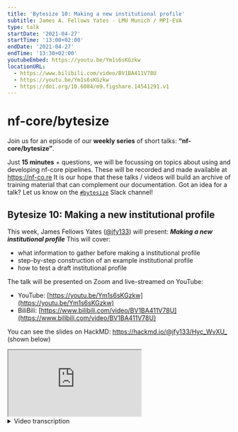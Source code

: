 ```yaml
---
title: 'Bytesize 10: Making a new institutional profile'
subtitle: James A. Fellows Yates - LMU Munich / MPI-EVA
type: talk
startDate: '2021-04-27'
startTime: '13:00+02:00'
endDate: '2021-04-27'
endTime: '13:30+02:00'
youtubeEmbed: https://youtu.be/Ym1s6sKGzkw
locationURL:
  - https://www.bilibili.com/video/BV1BA411V78U
  - https://youtu.be/Ym1s6sKGzkw
  - https://doi.org/10.6084/m9.figshare.14541291.v1
---
```


# nf-core/bytesize

Join us for an episode of our **weekly series** of short talks: **“nf-core/bytesize”**.

Just **15 minutes** + questions, we will be focussing on topics about using and developing nf-core pipelines.
These will be recorded and made available at <https://nf-co.re>
It is our hope that these talks / videos will build an archive of training material that can complement our documentation.
Got an idea for a talk? Let us know on the [`#bytesize`](https://nfcore.slack.com/channels/bytesize) Slack channel!

## Bytesize 10: Making a new institutional profile

This week, James Fellows Yates ([@jfy133](http://github.com/jfy133/)) will present: _**Making a new institutional profile**_
This will cover:

- what information to gather before making a institutional profile
- step-by-step construction of an example institutional profile
- how to test a draft institutional profile

The talk will be presented on Zoom and live-streamed on YouTube:

- YouTube: [https://youtu.be/Ym1s6sKGzkw](https://youtu.be/Ym1s6sKGzkw)
- BiliBili: [https://www.bilibili.com/video/BV1BA411V78U](https://www.bilibili.com/video/BV1BA411V78U)

You can see the slides on HackMD: <https://hackmd.io/@jfy133/Hyc_WvXU_> (shown below)

<div class="ratio ratio-16x9 border shadow">
  <iframe  src="https://hackmd.io/@jfy133/Hyc_WvXU_" allowfullscreen></iframe>
</div>

<details markdown="1"><summary>Video transcription</summary>
:::note
The content has been edited to make it reader-friendly
:::

[0:54](https://youtu.be/Ym1s6sKGzkw?list=PL3xpfTVZLcNiSvvPWORbO32S1WDJqKp1e&t=54) Thank you very much. As mentioned, the overview of today’s talk is that we will be recapping the benefits of using nf-core institutional profiles, and I will describe the information you should generally gather before writing one.

[1:14](https://youtu.be/Ym1s6sKGzkw?list=PL3xpfTVZLcNiSvvPWORbO32S1WDJqKp1e&t=74) Then I’ll go step-by-step through how to build such a profile, and finally how to test it.

[1:20](https://youtu.be/Ym1s6sKGzkw?list=PL3xpfTVZLcNiSvvPWORbO32S1WDJqKp1e&t=80) So today, I’ll be talking about global institutional profiles, which is what I will be defining during the talk. So institutional profiles are Nextflow configuration files that are used by all nf-core pipelines to work efficiently on institutional level clusters and that are stored on the `nf-core/configs` Github repository.

[1:40](https://youtu.be/Ym1s6sKGzkw?list=PL3xpfTVZLcNiSvvPWORbO32S1WDJqKp1e&t=100) There’s another thing called pipeline institutional profiles, but that is something for a future bytesize talk.

[1:47](https://youtu.be/Ym1s6sKGzkw?list=PL3xpfTVZLcNiSvvPWORbO32S1WDJqKp1e&t=107) So firstly, why would you want to use an institutional profile?

So these give you a lot of efficiency regarding Nextflow runs in terms of computing resources and time.

So making sure that you use only what you need and not exceed it and block other people in your given cluster.

[2:04](https://youtu.be/Ym1s6sKGzkw?list=PL3xpfTVZLcNiSvvPWORbO32S1WDJqKp1e&t=124) They’re very portable and contribute towards reproducibility, so that means other people can run the same command you ran, but configured to their own cluster.

[2:15](https://youtu.be/Ym1s6sKGzkw?list=PL3xpfTVZLcNiSvvPWORbO32S1WDJqKp1e&t=135) So ultimately writing this `config file` saves a lot of time. You write it once and then everyone on that cluster can benefit from it.

[2:25](https://youtu.be/Ym1s6sKGzkw?list=PL3xpfTVZLcNiSvvPWORbO32S1WDJqKp1e&t=145) So here’s a brief recap of what was covered in [bytesize#2](https://nf-co.re/events/2021/bytesize-2-configs).

A Nextflow configuration file is a simple text file containing a set of properties, so parameters and some stuff that basically Nextflow can read and understand. This can be pipeline parameters, information on locations of files, and so on.

[2:49](https://youtu.be/Ym1s6sKGzkw?list=PL3xpfTVZLcNiSvvPWORbO32S1WDJqKp1e&t=169) There are different levels of these configuation files, so whenever a Nextflow run starts, it will look in the `nextflow.config` file that may be present in your run directory.

It also checks your home directory for the `nextflow.config` file.

You can also specify custom config files with `-c` parameter, and also in nf-core pipelines there’s a whole other layer, which are nf-core profiles, which like I said before are sorted `nf-core/configs`.

This is generally where we store our institutional profiles.

[3:22](https://youtu.be/Ym1s6sKGzkw?list=PL3xpfTVZLcNiSvvPWORbO32S1WDJqKp1e&t=202) While I say that this is stored on the Github repository, that’s not to say that you can’t run these offline.

So if you have a cluster that is on offline mode, you can also use `nf-core/tools` to basically clone these config files to your cluster.

[3:40](https://youtu.be/Ym1s6sKGzkw?list=PL3xpfTVZLcNiSvvPWORbO32S1WDJqKp1e&t=220) So here an example of what exactly I mean by these profiles and how you can use them.

Let’s say I want to run `nf-core/eager` on the UPPMAX cluster in Sweden, I can simply write `nextflow run nf-core/eager` and then specify the profile as Uppmax i.e. `nextflow run nf-core/eager -profile uppmax`, which is the institutional profile, and then all the other parameters I want to use.

But as I said, these profiles can apply to all pipelines, so you can also switch at the bottom to `nf-core mag`, and the same thing will work, but everything will be optimised for that particular cluster.

[4:12](https://youtu.be/Ym1s6sKGzkw?list=PL3xpfTVZLcNiSvvPWORbO32S1WDJqKp1e&t=252) You can also chain multiple institutional profiles together if you need.

So for example for `nextflow run nf-core/eager -profile shh,sdag` where we have, dash, then the profile for the MPI in Jena, we have multiple clusters.

So we can specify within that specific cluster the specific institution that you want to use.

Something that’s very important that was mentioned in [Maxime's talk](https://nf-co.re/events/2021/bytesize-8-nf-core-offline) is that the _order_ of the profile is very important.

So anything on the furthest right will override anything previously. So any parameters set in the `sdag` profile will override any parameter also set in the `ssh` profile in this given example.

[4:57](https://youtu.be/Ym1s6sKGzkw?list=PL3xpfTVZLcNiSvvPWORbO32S1WDJqKp1e&t=297) So let’s say you want to write an institutional profile for your cluster, there are multiple things you may want to cover.

[5:05](https://youtu.be/Ym1s6sKGzkw?list=PL3xpfTVZLcNiSvvPWORbO32S1WDJqKp1e&t=305) And this is the information that you want to gather before you start writing the profile. So it will cover things like names, resource limits on scheduling systems, and also containers.

[5:15](https://youtu.be/Ym1s6sKGzkw?list=PL3xpfTVZLcNiSvvPWORbO32S1WDJqKp1e&t=315) So the first question you want to ask is what name do you want to call your profile.

This should be something that’s very recognisable and also descriptive so that users of your cluster can recognise which cluster is being referred to.

But it should not be something that is too generic either such that people might confuse it with their own cluster.

Short is also very good, abbreviations are OK, like the `shh` example from earlier.

But again, it should still be precise enough for people to understand what it is.

If you have multiple clusters for one institution, it might make more sense to have an umbrella name for the institution itself rather than have one profile for each cluster.

Within that you can have internal profiles, which I’ll give you more examples of later on.

So make sure you get the right level of hierarchy there.

[6:13](https://youtu.be/Ym1s6sKGzkw?list=PL3xpfTVZLcNiSvvPWORbO32S1WDJqKp1e&t=373) Once you decide on a name, you need to go into your cluster and get into information about the specifications of that.

For example, you should look for the resource limits of that particular cluster.

So nf-core pipelines expand on the Nextflow retry system where if a process times out because it runs out of memory or time, it makes it re-submit that job with more memory or time.

However nf-core adds to these limits to ensure that this retry system doesn’t start requesting more than is actually physically available on the system.

So for this, you need to look up the largest node that all users of your particular cluster can access, and find out what the most amount of memory, CPUs and walltimes are.

So for example, a 2TB node with 112 cores and the longest walltime it can have is seven days.

In addition, you should also look up whether scratch usage is required by your cluster (this is a space that doesn’t get backed up, where all your working directories and files go into).

[7:23](https://youtu.be/Ym1s6sKGzkw?list=PL3xpfTVZLcNiSvvPWORbO32S1WDJqKp1e&t=443) So once you’ve found that you need to look into your scheduling system, assuming your cluster has one (not all do..), and check that Nextflow supports that.

So a scheduler is basically a tool which allows the computer to distribute jobs where resources are available for you.

This can be based on priority, so you should look up if your scheduler has queues or partitions that are often based on walltime, meaning that shorter jobs will go earlier in the queue whereas longer jobs go further down.

You should find out the names of these and what specifications you may have for those, you should also look if there are any submission limits, so for example you can only submit x number of jobs at any one moment.

You should also check if there are any additional configurations that you may have when you’re writing your own custom batch scripts that you would feed to the scheduler.

So something like `module load xyz`.

[8:35](https://youtu.be/Ym1s6sKGzkw?list=PL3xpfTVZLcNiSvvPWORbO32S1WDJqKp1e&t=505) Then finally, you should look into containers.

So nf-core highly promotes the use of container systems.

This is stuff like Docker, Singularity and so on, which basically allow you to put all of the software that a pipeline needs into a single file.

Then you just download that file with all the tools set up and configured in the way it needs to run successfully.

That basically allows for much more robust reproducibility because everyone will always use exactly the same parameters and so on.

So you should check whether your cluster offers the use of these, and if so, which container engine, and then check if nf-core supports this.

Remember that nf-core has specific profiles for this stuff like Docker and Singularity, Charlie Cloud, Podman and a couple of others.

You should check if your cluster has a common cache location; this is a directory where all the images are stored in one place and that all users can access.

This prevents loads of the users having the same copies of the image.

You should also check whether you need any additional parameters to these container engines, for example bind paths and so on.

[9:35](https://youtu.be/Ym1s6sKGzkw?list=PL3xpfTVZLcNiSvvPWORbO32S1WDJqKp1e&t=575) so once you have all this information, you can get started with writing.

[9:40](https://youtu.be/Ym1s6sKGzkw?list=PL3xpfTVZLcNiSvvPWORbO32S1WDJqKp1e&t=580) We recommend starting with making a fork of the `nf-core/configs` repository.

You don’t have to do this, but it generally makes life easier when you want to basically image everything.

You can make a branch to follow GitHub best practices and just name it after the cluster name you’ve picked.

Then also open a tab with the nf-core and Nextflow documentation because you will have to refer to it quite a lot.

[10:03](https://youtu.be/Ym1s6sKGzkw?list=PL3xpfTVZLcNiSvvPWORbO32S1WDJqKp1e&t=603) Once you’ve made your fork and your branch, you need to create two new files.

One under the `configuration` directory, which is where you’re going to put in the configuration file itself, a documentation file in markdown, and docs.

You then need to add your profile name to these three files that nf-core uses to organise its stuff.

It’s quite straightforward where to put your name there, just look in and you will find where the long lists of the other profiles are.

[10:32](https://youtu.be/Ym1s6sKGzkw?list=PL3xpfTVZLcNiSvvPWORbO32S1WDJqKp1e&t=631) Now to write the profile itself. So in the configuration file, you can start by writing the `params` scope, this is basically standard Nextflow parameters, which you often specify in the command line.

[10:44](https://youtu.be/Ym1s6sKGzkw?list=PL3xpfTVZLcNiSvvPWORbO32S1WDJqKp1e&t=644) So for nf-core profiles, we generally suggest that you add to these the config profile description content and url. This is useful later on for debugging, and it also makes it easier for users to know that they’re using the right profile when they are running their pipelines.

[10:59](https://youtu.be/Ym1s6sKGzkw?list=PL3xpfTVZLcNiSvvPWORbO32S1WDJqKp1e&t=659) Then in the `max` parameters that you see in the 4th to the 6th line, you can specify the maximum and node information that you gathered earlier. So the maximum number makes for memory that’s available, number of CPUs, and so on.

[11:14](https://youtu.be/Ym1s6sKGzkw?list=PL3xpfTVZLcNiSvvPWORbO32S1WDJqKp1e&t=674) If you for example have a common directory for things like reference files, which you use in the network pipelines themselves, such as the Illumina iGenomes resource, you can also specify this here.

[11:30](https://youtu.be/Ym1s6sKGzkw?list=PL3xpfTVZLcNiSvvPWORbO32S1WDJqKp1e&t=690) Once you've specified that, you can then write the `process` scope.

So this is actually where you define generic information about your particular scheduler.

So in the example above (see Simple Example on the slide), we see the setup that some clusters can have, and you just specify using slurm and maybe add an additional security check so that you can only retry a maximum of two times to stop runaway processes before you hit the big resource nodes.

[11:55](https://youtu.be/Ym1s6sKGzkw?list=PL3xpfTVZLcNiSvvPWORbO32S1WDJqKp1e&t=715) In a more complex example (see Complex Example on the slide), you can also specify queues and do this dynamically.

So using a `groovy` expression, you can say for example if the process we’re going to request is going to run for less than two hours, we go to the short queue.

If not, for less than 24 hours it goes to the medium queue, and for everything else, it goes to the long queue.

[12:24](https://youtu.be/Ym1s6sKGzkw?list=PL3xpfTVZLcNiSvvPWORbO32S1WDJqKp1e&t=744) Then also, if, for example, your batch scripts for your scheduler that you normally write manually, you have to specify extra parameters in that header block (you can also see this in the cluster options), for example saying that in my SGE batch script I need to specify the `h_vmem` parameter.

Then I can take the Nextflow task memory information using the groovy curly brackets.

[12:55](https://youtu.be/Ym1s6sKGzkw?list=PL3xpfTVZLcNiSvvPWORbO32S1WDJqKp1e&t=775) Then you can specify more information about your particular scheduler in the executor scope.

This typically just limits queue size, which is maybe what you want to have, when you’re running eight processes for any given pipeline run.

Say you only want to submit ten processes per second, you can limit that there as well.

Again, I highly recommend checking the Nextflow documentation. There’s many more options that you can put here, and there are just a couple of examples.

[13:29](https://youtu.be/Ym1s6sKGzkw?list=PL3xpfTVZLcNiSvvPWORbO32S1WDJqKp1e&t=809) There is typically one container scope per container system.

So for example there will be one for Singularity, another for Docker, one for Podman, and all of these have their own settings.

But common ones are for example, as a non-expert user for a specific container, you can enable that with the `true` variable there, and you can specify cache directory here.

So this is if you do have that common directory where all people’s images go, and everyone can reuse the same files.

You can specify that in this scope.

[14:04](https://youtu.be/Ym1s6sKGzkw?list=PL3xpfTVZLcNiSvvPWORbO32S1WDJqKp1e&t=844) Finally, in our configuration file.

If you have multiple clusters within your particular institution, you can specify this in the `profile` scope here.

So for example in my sample institution here, I’ve got the red cluster and the blue cluster, and you can see [here](https://youtu.be/Ym1s6sKGzkw?list=PL3xpfTVZLcNiSvvPWORbO32S1WDJqKp1e&t=865) that they have different max CPU parameters.

This is how you specify that these will basically overwrite anything specified in the base institutional profile.

Again, you should add the description just specifying which cluster you are using, so that people can check and load the correct one.

Alternatively, you can do some magic, click on the link below on host names (check [slides](https://hackmd.io/@jfy133/Hyc_WvXU_)).

Use the host names for example in the UPPMAX profile, which allows you to dynamically set the parameters of different clusters based on the host-names of the machines themselves.

[15:07](https://youtu.be/Ym1s6sKGzkw?list=PL3xpfTVZLcNiSvvPWORbO32S1WDJqKp1e&t=907) Then moving on to documentation.

In the markdown file, there’s a range of things that you should include.

You should also give a brief description of where the cluster is based so that people that they are accessing the right one.

You can give a summary of the parameters that you have set, just so they know what to expect when they run the profile.

So for example, the resource limits or the queues.

[15:25](https://youtu.be/Ym1s6sKGzkw?list=PL3xpfTVZLcNiSvvPWORbO32S1WDJqKp1e&t=925) You should also write instructions for user-level configuration.

So for example if there is no common cache directory for all users on the containers, and you want to specify this at a user level, you should describe this here.

You can also describe what other sub-profiles or internal profiles of you particular institution may have.

[15:46](https://youtu.be/Ym1s6sKGzkw?list=PL3xpfTVZLcNiSvvPWORbO32S1WDJqKp1e&t=946) Once it’s all ready, we can test and submit.

[15:51](https://youtu.be/Ym1s6sKGzkw?list=PL3xpfTVZLcNiSvvPWORbO32S1WDJqKp1e&t=951) So to test the profile from your fork, you can use the special nf-core flag `--custom_config_base` and basically give this raw URL replacing your GitHub and then your branch.

Then just run this command `nextflow run nf-core/<fav_pipeline>`, and using the test profile we recommend to see if it runs.

Expect a trial and error here since every cluster has their own special quirks.

It can take a bit of time, but don’t give up.

Once you get there, you’re much more familiar with the cluster, and it’s much more straightforward.

Things you should look for when testing are things like checking to see if you see the correct description in the run header.

So this description URL and contact of your particular profile gets displayed in the nf-core run header, so this is where the ascii logo is.

If you see this, you’re on the right track.

You should also check when you’re running the pipeline to ensure that your jobs are being submitted to the queue you’re expecting.

Look to see if your jobs are being listed in your job log history, so for example in Slurm that’s with `sacct`.

You can just check that they are being displayed and so on, because if they’re not, you might still be running on the head node, which is a bit scary.

Finally, you can also check your cache directories to check if you have your containers in there as you specified.

[17:19](https://youtu.be/Ym1s6sKGzkw?list=PL3xpfTVZLcNiSvvPWORbO32S1WDJqKp1e&t=1039) So once that’s all running and you’ve tested everything, you can then submit to `nf-core/configs`, make a pull request and ask Slack for a review.

Once it’s approved, you can merge it in, and spread the word to your colleagues, so that users can get started.

They simply have to run `nextflow run`, their pipeline, `-profile` and the name of their cluster with the additional parameters you may have.

[17:49](https://youtu.be/Ym1s6sKGzkw?list=PL3xpfTVZLcNiSvvPWORbO32S1WDJqKp1e) So to conclude, if you need any help, you can always ask questions, and check the documentation.

Thank you.

</details>
